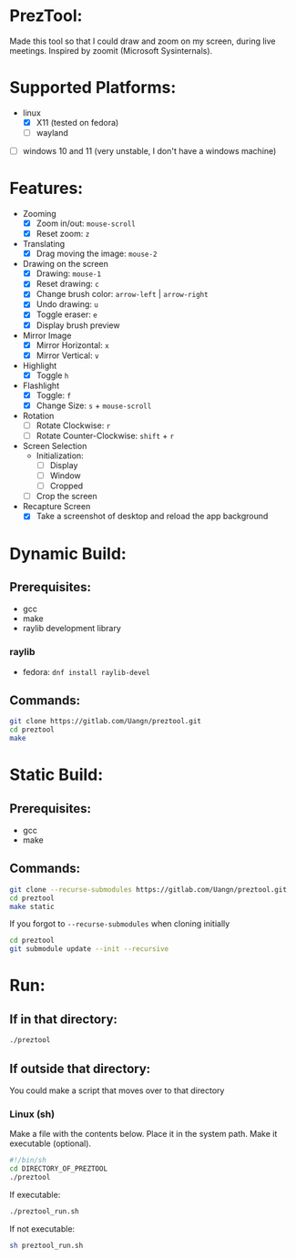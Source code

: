 # PrezTool:
Made this tool so that I could draw and zoom on my screen, during live meetings. Inspired by zoomit (Microsoft Sysinternals).

# Supported Platforms:
- linux
    - [X] X11 (tested on fedora)
    - [ ] wayland
- [ ] windows 10 and 11 (very unstable, I don't have a windows machine)

# Features:
- Zooming
    - [X] Zoom in/out: `mouse-scroll`
    - [X] Reset zoom: `z`
- Translating
    - [X] Drag moving the image: `mouse-2`
- Drawing on the screen
    - [X] Drawing: `mouse-1`
    - [X] Reset drawing: `c`
    - [X] Change brush color: `arrow-left` | `arrow-right`
    - [X] Undo drawing: `u`
    - [X] Toggle eraser: `e`
    - [X] Display brush preview
- Mirror Image
    - [X] Mirror Horizontal: `x`
    - [X] Mirror Vertical: `v`
- Highlight
    - [X] Toggle `h`
- Flashlight
    - [X] Toggle: `f`
    - [X] Change Size: `s` + `mouse-scroll`
- Rotation
    - [ ] Rotate Clockwise: `r`
    - [ ] Rotate Counter-Clockwise: `shift` + `r`
- Screen Selection
    - Initialization:
        - [ ] Display
        - [ ] Window
        - [ ] Cropped
    - [ ] Crop the screen
- Recapture Screen
    - [X] Take a screenshot of desktop and reload the app background

# Dynamic Build:
## Prerequisites:
- gcc
- make
- raylib development library
### raylib
- fedora: `dnf install raylib-devel`
## Commands:
```bash
git clone https://gitlab.com/Uangn/preztool.git
cd preztool
make
```

# Static Build:
## Prerequisites:
- gcc
- make
## Commands:
```bash
git clone --recurse-submodules https://gitlab.com/Uangn/preztool.git
cd preztool
make static
```
If you forgot to `--recurse-submodules` when cloning initially
```bash
cd preztool
git submodule update --init --recursive
```

# Run:
## If in that directory:
```bash
./preztool
```
## If outside that directory:
You could make a script that moves over to that directory
### Linux (sh)
Make a file with the contents below. Place it in the system path. Make it executable (optional).
```bash preztool_run.sh
#!/bin/sh
cd DIRECTORY_OF_PREZTOOL
./preztool
```
If executable:
```bash
./preztool_run.sh
```
If not executable:
```bash
sh preztool_run.sh
```
